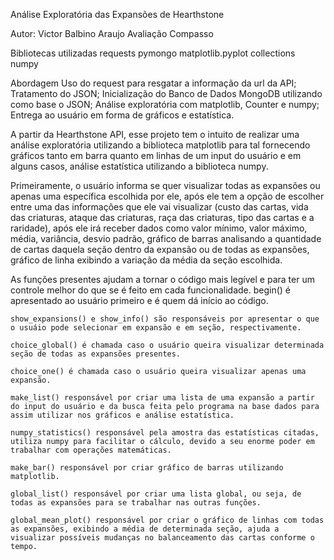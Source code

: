 Análise Exploratória das Expansões de Hearthstone

Autor: Victor Balbino Araujo
Avaliação Compasso

Bibliotecas utilizadas
    requests
    pymongo
    matplotlib.pyplot
    collections
    numpy

Abordagem
    Uso do request para resgatar a informação da url da API;
    Tratamento do JSON;
    Inicialização do Banco de Dados MongoDB utilizando como base o JSON;
    Análise exploratória com matplotlib, Counter e numpy;
    Entrega ao usuário em forma de gráficos e estatística.

A partir da Hearthstone API, esse projeto tem o intuito de realizar uma análise exploratória utilizando a biblioteca matplotlib para tal fornecendo gráficos tanto em barra quanto em linhas de um input do usuário e em alguns casos, análise estatística utilizando a biblioteca numpy.

Primeiramente, o usuário informa se quer visualizar todas as expansões ou apenas uma específica escolhida por ele, após
ele tem a opção de escolher entre uma das informações que ele vai visualizar (custo das cartas, vida das criaturas, ataque das criaturas, raça das criaturas, tipo das cartas e a raridade), após ele irá receber dados como valor mínimo, valor máximo, média, variância, desvio padrão, gráfico de barras analisando a quantidade de cartas daquela seção dentro da expansão ou de todas as expansões, gráfico de linha exibindo a variação da média da seção escolhida.

As funções presentes ajudam a tornar o código mais legível e para ter um controle melhor do que se é feito em cada funcionalidade.
    begin() é apresentado ao usuário primeiro e é quem dá início ao código.

    show_expansions() e show_info() são responsáveis por apresentar o que o usuáio pode selecionar em expansão e em seção, respectivamente.

    choice_global() é chamada caso o usuário queira visualizar determinada seção de todas as expansões presentes.

    choice_one() é chamada caso o usuário queira visualizar apenas uma expansão.

    make_list() responsável por criar uma lista de uma expansão a partir do input do usuário e da busca feita pelo programa na base dados para assim utilizar nos gráficos e análise estatística.

    numpy_statistics() responsável pela amostra das estatísticas citadas, utiliza numpy para facilitar o cálculo, devido a seu enorme poder em trabalhar com operações matemáticas.

    make_bar() responsável por criar gráfico de barras utilizando matplotlib.

    global_list() responsável por criar uma lista global, ou seja, de todas as expansões para se trabalhar nas outras funções.

    global_mean_plot() responsável por criar o gráfico de linhas com todas as expansões, exibindo a média de determinada seção, ajuda a visualizar possíveis mudanças no balanceamento das cartas conforme o tempo.

